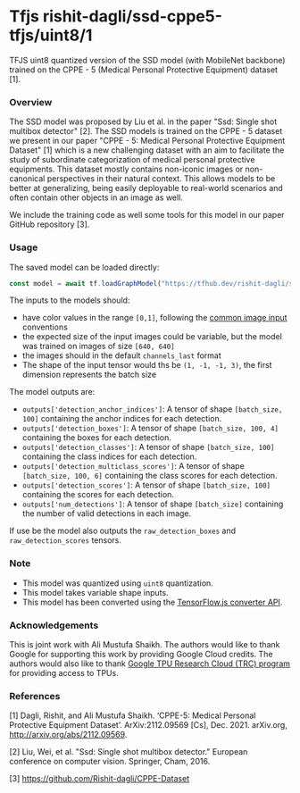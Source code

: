 # Tfjs rishit-dagli/ssd-cppe5-tfjs/uint8/1
TFJS uint8 quantized version of the SSD model (with MobileNet backbone) trained on the CPPE - 5 (Medical Personal Protective Equipment) dataset [1].

<!-- parent-model: rishit-dagli/ssd-cppe5-tfjs/1 -->
<!-- asset-path: https://storage.googleapis.com/cppe-5/trained_models/ssd/tfjs/tfjs_uint8.tar.gz -->

### Overview
The SSD model was proposed by Liu et al. in the paper "Ssd: Single shot multibox detector" [2]. The SSD models is trained on the CPPE - 5 dataset we present in our paper "CPPE - 5: Medical Personal Protective Equipment Dataset" [1] which is a new challenging dataset with an aim to facilitate the study of subordinate categorization of medical personal protective equipments. This dataset mostly contains non-iconic images or non-canonical perspectives in their natural context. This allows models to be better at generalizing, being easily deployable to real-world scenarios and often contain other objects in an image as well.

We include the training code as well some tools for this model in our paper GitHub repository [3].

### Usage
The saved model can be loaded directly:

```js
const model = await tf.loadGraphModel("https://tfhub.dev/rishit-dagli/ssd-cppe5-tfjs/uint8/tfjs/1")
```

The inputs to the models should:

- have color values in the range `[0,1]`, following the [common image input](https://www.tensorflow.org/hub/common_signatures/images#input) conventions
- the expected size of the input images could be variable, but the model was trained on images of size `[640, 640]`
- the images should in the default `channels_last` format
- The shape of the input tensor would ths be `(1, -1, -1, 3)`, the first dimension represents the batch size

The model outputs are:

- `outputs['detection_anchor_indices']`: A tensor of shape `[batch_size, 100]` containing the anchor indices for each detection.
- `outputs['detection_boxes']`: A tensor of shape `[batch_size, 100, 4]` containing the boxes for each detection.
- `outputs['detection_classes']`: A tensor of shape `[batch_size, 100]` containing the class indices for each detection.
- `outputs['detection_multiclass_scores']`: A tensor of shape `[batch_size, 100, 6]` containing the class scores for each detection.
- `outputs['detection_scores']`: A tensor of shape `[batch_size, 100]` containing the scores for each detection.
- `outputs['num_detections']`: A tensor of shape `[batch_size]` containing the number of valid detections in each image.

If use be the model also outputs the `raw_detection_boxes` and `raw_detection_scores` tensors.

### Note

- This model was quantized using `uint8` quantization.
- This model takes variable shape inputs.
- This model has been converted using the [TensorFlow.js converter API](https://www.tensorflow.org/js/guide/conversion).

### Acknowledgements

This is joint work with Ali Mustufa Shaikh. The authors would like to thank Google for supporting this work by providing Google Cloud credits. The authors would also like to thank [Google TPU Research Cloud (TRC) program](https://sites.research.google/trc) for providing access to TPUs.

### References

[1] Dagli, Rishit, and Ali Mustufa Shaikh. ‘CPPE-5: Medical Personal Protective Equipment Dataset’. ArXiv:2112.09569 [Cs], Dec. 2021. arXiv.org, http://arxiv.org/abs/2112.09569.

[2] Liu, Wei, et al. "Ssd: Single shot multibox detector." European conference on computer vision. Springer, Cham, 2016.

[3] https://github.com/Rishit-dagli/CPPE-Dataset